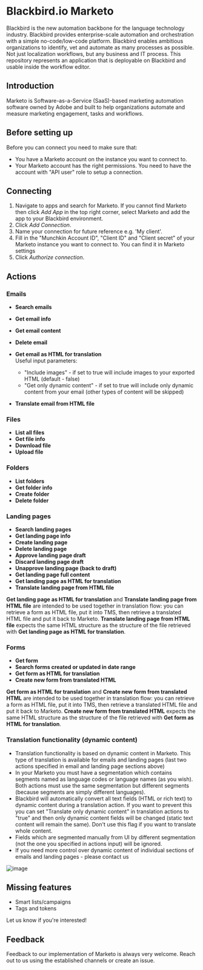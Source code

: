 # Blackbird.io Marketo

Blackbird is the new automation backbone for the language technology industry. Blackbird provides enterprise-scale automation and orchestration with a simple no-code/low-code platform. Blackbird enables ambitious organizations to identify, vet and automate as many processes as possible. Not just localization workflows, but any business and IT process. This repository represents an application that is deployable on Blackbird and usable inside the workflow editor.

## Introduction

<!-- begin docs -->

Marketo is Software-as-a-Service (SaaS)-based marketing automation software owned by Adobe and built to help organizations automate and measure marketing engagement, tasks and workflows.

## Before setting up

Before you can connect you need to make sure that:

- You have a Marketo account on the instance you want to connect to.
- Your Marketo account has the right permissions. You need to have the account with "API user" role to setup a connection.

## Connecting

1. Navigate to apps and search for Marketo. If you cannot find Marketo then click _Add App_ in the top right corner, select Marketo and add the app to your Blackbird environment.
2. Click _Add Connection_.
3. Name your connection for future reference e.g. 'My client'.
4. Fill in the "Munchkin Account ID", "Client ID" and "Client secret" of your Marketo instance you want to connect to. You can find it in Marketo settings
5. Click _Authorize connection_.

## Actions

### Emails

- **Search emails**
- **Get email info**
- **Get email content**
- **Delete email**
- **Get email as HTML for translation**
  <br/>Useful input parameters:
  * "Include images" - if set to true will include images to your exported HTML (default - false)
  * "Get only dynamic content" - if set to true will include only dynamic content from your email (other types of content will be skipped)
  
- **Translate email from HTML file**

### Files

- **List all files**
- **Get file info**
- **Download file**
- **Upload file**

### Folders

- **List folders**
- **Get folder info**
- **Create folder**
- **Delete folder**

### Landing pages

- **Search landing pages**
- **Get landing page info**
- **Create landing page**
- **Delete landing page**
- **Approve landing page draft**
- **Discard landing page draft**
- **Unapprove landing page (back to draft)**
- **Get landing page full content**
- **Get landing page as HTML for translation**
- **Translate landing page from HTML file**

**Get landing page as HTML for translation** and **Translate landing page from HTML file** are intended to be used together in translation flow: you can retrieve a form as HTML file, put it into TMS, then retrieve a translated HTML file and put it back to Marketo. **Translate landing page from HTML file** expects the same HTML structure as the structure of the file retrieved with **Get landing page as HTML for translation**.


### Forms

- **Get form**
- **Search forms created or updated in date range**
- **Get form as HTML for translation**
- **Create new form from translated HTML**

**Get form as HTML for translation** and **Create new form from translated HTML** are intended to be used together in translation flow: you can retrieve a form as HTML file, put it into TMS, then retrieve a translated HTML file and put it back to Marketo. **Create new form from translated HTML** expects the same HTML structure as the structure of the file retrieved with **Get form as HTML for translation**.

### Translation functionality (dynamic content)
- Translation functionality is based on dynamic content in Marketo. This type of translation is available for emails and landing pages (last two actions specified in email and landing page sections above)
- In your Marketo you must have a segmentation which contains segments named as language codes or language names (as you wish). Both actions must use the same segmentation but different segments (because segments are simply different languages).
- Blackbird will automatically convert all text fields (HTML or rich text) to dynamic content during a translation action. If you want to prevent this you can set "Translate only dynamic content" in translation actions to "true" and then only dynamic content fields will be changed (static text content will remain the same). Don't use this flag if you want to translate whole content.
- Fields which are segmented manually from UI by different segmentation (not the one you specified in actions input) will be ignored.
- If you need more control over dynamic content of individual sections of emails and landing pages - please contact us
  
![image](https://github.com/bb-io/Marketo/assets/127740895/ec77cf4a-9468-41b8-a5ee-3ca902183eeb)




## Missing features

- Smart lists/campaigns
- Tags and tokens

Let us know if you're interested!

## Feedback

Feedback to our implementation of Marketo is always very welcome. Reach out to us using the established channels or create an issue.

<!-- end docs -->
